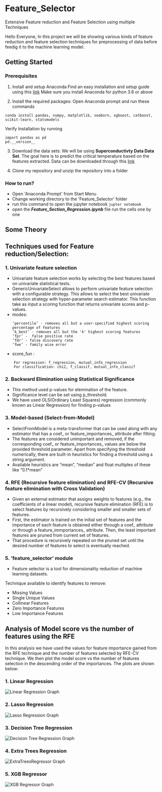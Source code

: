 # Feature_Selector
Extensive Feature reduction and Feature Selection using multiple Techniques

Hello Everyone,
In this project we will be showing various kinds of feature reduction and feature selection techniques for preprocessing of data before feedig it to the machine learning model.

## Getting Started
### Prerequisites

1. Install and setup Anaconda
Find an easy installation and setup guide using this [link](https://www.datacamp.com/community/tutorials/installing-anaconda-windows)
Make sure you install Anaconda for python 3.6 or above

2. Install the required packages:
Open Anaconda prompt and run these commands
```
conda install pandas, numpy, matplotlib, seaborn, xgboost, catboost, scikit-learn, statsmodels
```
Verify Installation by running
```
import pandas as pd
pd.__version__
```

3. Download the data sets:
We will be using **Superconductivty Data Data Set**. The goal here is to predict the critical temperature based on the features extracted. Data can be downloaded through this [link](https://archive.ics.uci.edu/ml/datasets/Superconductivty+Data)
 
 4. Clone my repository and unzip the repository into a folder
 
### How to run?
- Open 'Anaconda Prompt' from Start Menu
- Change working directory to the 'Feature_Selector' folder
- run this command to open the jupyter notebook
  `jupter notebook`
- open the ***Feature_Section_Regression.ipynb*** file run the cells one by one


## Some Theory
## Techniques used for Feature reduction/Selection:

### 1. Univariate feature selection
- Univariate feature selection works by selecting the best features based on univariate statistical tests.
- GenericUnivariateSelect allows to perform univariate feature selection with a configurable strategy. This allows to select the best univariate selection strategy with hyper-parameter search estimator.
This function take as input a scoring function that returns univariate scores and p-values.
- modes: 
    ```
    ‘percentile’ - removes all but a user-specified highest scoring percentage of features
    ‘k_best’ - removes all but the 'k' highest scoring features
    ‘fpr’ -  false positive rate
    ‘fdr’ - false discovery rate
    ‘fwe’ - family wise error
    ```
- score_fun :
```
    For regression: f_regression, mutual_info_regression
    For classification: chi2, f_classif, mutual_info_classif
```
    
### 2. Backward Elimination using Statistical Significance
- This method used p-values for elemination of the feature.
- Significance level can be set using p_threshold.
- We have used OLS(Ordinary Least Squares) regression (commonly known as Linear Regression) for finding p-values

### 3. Model-based  (Select-from-Model)
- SelectFromModel is a meta-transformer that can be used along with any estimator that has a coef_ or feature_importances_ attribute after fitting.
- The features are considered unimportant and removed, if the corresponding coef_ or feature_importances_ values are below the provided threshold parameter. Apart from specifying the threshold numerically, there are built-in heuristics for finding a threshold using a string argument.
- Available heuristics are “mean”, “median” and float multiples of these like “0.1*mean”

### 4. RFE (Recursive feature elimination) and RFE-CV (Recursive feature elimination with Cross Validation)
- Given an external estimator that assigns weights to features (e.g., the coefficients of a linear model), recursive feature elimination (RFE) is to select features by recursively considering smaller and smaller sets of features.
- First, the estimator is trained on the initial set of features and the importance of each feature is obtained either through a coef_ attribute or through a feature_immportances_ attribute. Then, the least important features are pruned from current set of features.
- That procedure is recursively repeated on the pruned set until the desired number of features to select is eventually reached.
  
### 5. 'feature_selector' module
- Feature selector is a tool for dimensionality reduction of machine learning datasets.

Technique available to identify features to remove:
- Missing Values
- Single Unique Values
- Collinear Features
- Zero Importance Features
- Low Importance Features

## Analysis of Model score vs the number of features using the RFE

In this analysis we have used the values for feature importance gained from the RFE technique and the number of features selected by RFE-CV technique. We then plot the model score vs the number of features selection in the descending order of the importances.
The plots are shown below:

### 1. Linear Regression
![Linear Regression Graph]()
### 2. Lasso Regression
![Lasso Regression Graph]()
### 3. Decision Tree Regression
![Decision Tree Regression Graph]()
### 4. Extra Trees Regression
![ExtraTreesRegressor Graph]()
### 5. XGB Regressor
![XGB Regressor Graph]()

